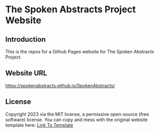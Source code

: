 # The Spoken Abstracts Project Website

## Introduction

This is the repos for a Github Pages website for The Spoken Abstracts Project.

## Website URL

https://spokenabstracts.github.io/SpokenAbstracts/

## License

Copyright 2023 via the MIT license, a permissive open-source (free software) license. 
You can copy and mess with the original website template here: [Link To Template](https://github.com/senli1073/senli1073.github.io)
